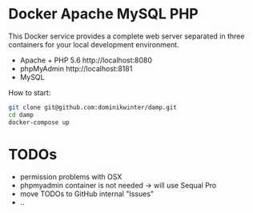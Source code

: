 # Docker Apache MySQL PHP

This Docker service provides a complete web server separated in three containers for your local development environment.

- Apache + PHP 5.6 http://localhost:8080
- phpMyAdmin http://localhost:8181
- MySQL

How to start:

```bash
git clone git@github.com:dominikwinter/damp.git
cd damp
docker-compose up
```

# TODOs
- permission problems with OSX
- phpmyadmin container is not needed -> will use Sequal Pro
- move TODOs to GitHub internal "Issues"
- ..
